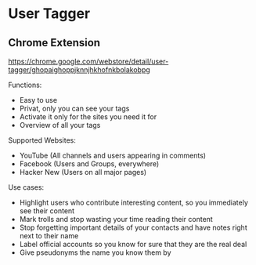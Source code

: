 # User Tagger
## Chrome Extension
https://chrome.google.com/webstore/detail/user-tagger/ghopaighoppjknnjhkhofnkbolakobpg

Functions:
* Easy to use
* Privat, only you can see your tags
* Activate it only for the sites you need it for
* Overview of all your tags

Supported Websites:
* YouTube (All channels and users appearing in comments)
* Facebook (Users and Groups, everywhere)
* Hacker New (Users on all major pages)

Use cases:
* Highlight users who contribute interesting content, so you immediately see their content
* Mark trolls and stop wasting your time reading their content
* Stop forgetting important details of your contacts and have notes right next to their name
* Label official accounts so you know for sure that they are the real deal
* Give pseudonyms the name you know them by
